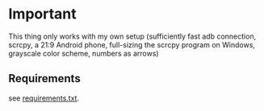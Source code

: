 # Important

This thing only works with my own setup
(sufficiently fast adb connection, scrcpy, a 21:9 Android phone, full-sizing the scrcpy program on Windows, grayscale color scheme, numbers as arrows)

## Requirements

see [requirements.txt](requirements.txt).
